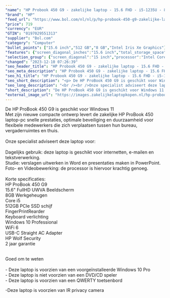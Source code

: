 ```yaml
---
"name": "HP Probook 450 G9 - zakelijke laptop - 15.6 FHD - i5-1235U - 8GB - 512GB - W10P - IR camera - Keyboard verlichting - 2 jaar garantie"
"brand": "HP"
"feed_url": "https://www.bol.com/nl/nl/p/hp-probook-450-g9-zakelijke-laptop-15-6-fhd-i5-1235u-8gb-512gb-w10p-keyboard-verlichting-2-jaar-garantie/9300000120203132"
"price": 719
"currency": "EUR"
"GTIN": "0197029551313"
"supplier": "Bol.com"
"category": "Computer"
"bullet_points": ["15.6 inch","512 GB","8 GB","Intel Iris Xe Graphics"]
"features": {"screen_diagonal_inches":"15.6 inch","total_storage_space":"512 GB","memory_size":"8 GB","graphics_card":"Intel Iris Xe Graphics"}
"selection_group": {"screen_diagonal":"15 inch","processor":"Intel Core i5","changed_price_past_3_days":false,"product_family":"Probook"}
"changed": "2023-12-10 07:26:39"
"seo_header_title": "HP Probook 450 G9 - zakelijke laptop - 15.6 FHD - i5-1235U - 8GB - 512GB - W10P - IR camera - Keyboard verlichting - 2 jaar garantie"
"seo_meta_description": "HP Probook 450 G9 - zakelijke laptop - 15.6 FHD - i5-1235U - 8GB - 512GB - W10P - IR camera - Keyboard verlichting - 2 jaar garantie"
"seo_h1_title": "HP Probook 450 G9 - zakelijke laptop - 15.6 FHD - i5-1235U - 8GB - 512GB - W10P - IR camera - Keyboard verlichting - 2 jaar garantie"
"seo_short_description": "<p> De HP ProBook 450 G9 is geschikt voor Windows 11<br />Met zijn nieuwe compacte ontwerp levert de zakelijke HP ProBook 450 laptop-pc snelle prestaties, optimale beveiliging en duurzaamheid voor flexibele medewerkers die zich verplaatsen tussen hun bureau, vergaderruimtes en thuis."
"seo_long_description": "<br /><br />Onze specialist adviseert deze laptop voor:<br /><br />Dagelijks gebruik: deze laptop is geschikt voor internetten, e-mailen en tekstverwerking. <br />Studie: verslagen uitwerken in Word en presentaties maken in PowerPoint. <br />Foto- en Videobewerking: de processor is hiervoor krachtig genoeg. <br /><br />Korte specificaties:<br />HP ProBook 450 G9<br />15. 6\" FullHD UWVA Beeldscherm<br />8GB Werkgeheugen<br />Core i5<br />512GB PCIe SSD schijf<br />FingerPrintRearder<br />Keyboard verlichting<br />Windows 10 Professional<br />WiFi 6<br />USB-C Straight AC Adapter<br />HP Wolf Security<br />2 jaar garantie </p> <p> <br />Goed om te weten<br /><br />- Deze laptop is voorzien van een voorgeïnstalleerde Windows 10 Pro<br />- Deze laptop is niet voorzien van een DVD/CD speler<br />- Deze laptop is voorzien van een QWERTY toetsenbord </p> <p> -Deze laptop is voorzien van IR privacy camera </p>"
"short_description": "De HP ProBook 450 G9 is geschikt voor Windows 11 Met zijn nieuwe compacte ontwerp levert de zakelijke HP ProBook 450 laptop-pc snelle prestaties, optimale beveiliging en duurzaamheid voor flexibele medewerkers die zich verplaatsen tussen hun bureau, vergaderruimtes en thuis. Onze specialist adviseert deze laptop voor: Dagelijks gebruik: deze laptop is geschikt voor internetten, e-mailen en tekstverwerking. Studie: verslagen uitwerken in Word en presentaties maken in PowerPoint. Foto- en Videobewerking: de processor is hiervoor krachtig genoeg. Korte specificaties: HP ProBook 450 G9 15.6\" FullHD UWVA Beeldscherm 8GB Werkgeheugen Core i5 512GB PCIe SSD schijf FingerPrintRearder Keyboard verlichting Windows 10 Professional WiFi 6 USB-C Straight AC Adapter HP Wolf Security 2 jaar garantie Goed om te weten - Deze laptop is voorzien van een voorgeïnstalleerde Windows 10 Pro - Deze laptop is niet voorzien van een DVD/CD speler - Deze laptop is voorzien van een QWERTY toetsenbord -Deze laptop is voorzien van IR privacy camera"
"external_image_url": "https://images.zakelijkelaptopkopen.nl/hp-probook-450-g9-zakelijke-laptop-15-6-fhd-i5-1235u-8gb-512gb-w10p-keyboard-verlichting-2-jaar-garantie.webp"
---
```


<p> De HP ProBook 450 G9 is geschikt voor Windows 11<br />Met zijn nieuwe compacte ontwerp levert de zakelijke HP ProBook 450 laptop-pc snelle prestaties, optimale beveiliging en duurzaamheid voor flexibele medewerkers die zich verplaatsen tussen hun bureau, vergaderruimtes en thuis.<br /><br />Onze specialist adviseert deze laptop voor:<br /><br />Dagelijks gebruik: deze laptop is geschikt voor internetten, e-mailen en tekstverwerking.<br />Studie: verslagen uitwerken in Word en presentaties maken in PowerPoint.<br />Foto- en Videobewerking: de processor is hiervoor krachtig genoeg.<br /><br />Korte specificaties:<br />HP ProBook 450 G9<br />15.6" FullHD UWVA Beeldscherm<br />8GB Werkgeheugen<br />Core i5<br />512GB PCIe SSD schijf<br />FingerPrintRearder<br />Keyboard verlichting<br />Windows 10 Professional<br />WiFi 6<br />USB-C Straight AC Adapter<br />HP Wolf Security<br />2 jaar garantie </p> <p> <br />Goed om te weten<br /><br />- Deze laptop is voorzien van een voorgeïnstalleerde Windows 10 Pro<br />- Deze laptop is niet voorzien van een DVD/CD speler<br />- Deze laptop is voorzien van een QWERTY toetsenbord </p> <p> -Deze laptop is voorzien van IR privacy camera </p>